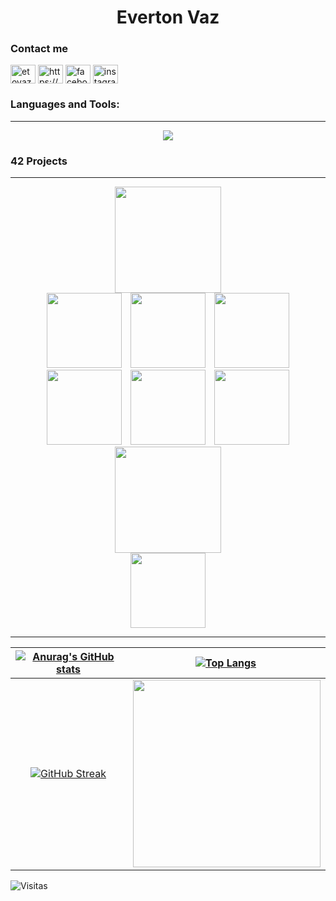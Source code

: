 <h1 align="center">Everton Vaz</h1>

<p align="center" >
<!---
  <a href="https://github.com/JaeSeoKim/badge42"><img src="https://badge42.vercel.app/api/v2/clk1frjdc004908mhk2togjaz/stats?cursusId=21&coalitionId=undefined" alt="egeraldo's 42 stats" /></a>
-->
</p>
<h3>Contact me</h3>
<p align="left">
<a href="https://etovaz.web@gmail.com" target="blank"><img align="center" src="https://img.icons8.com/color/344/gmail-new.png" alt="etovaz.web@gmail.com" height="30" width="40" /></a>
<a href="https://www.linkedin.com/in/etovaz/" target="blank"><img align="center" src="https://raw.githubusercontent.com/rahuldkjain/github-profile-readme-generator/master/src/images/icons/Social/linked-in-alt.svg" alt="https://www.linkedin.com/in/everton-vaz-181b8017a/" height="30" width="40" /></a>
<a href="https://fb.com/etovaz" target="blank"><img align="center" src="https://raw.githubusercontent.com/rahuldkjain/github-profile-readme-generator/master/src/images/icons/Social/facebook.svg" alt="facebook.com/etovaz" height="30" width="40" /></a>
<a href="https://instagram.com/etovaz" target="blank"><img align="center" src="https://raw.githubusercontent.com/rahuldkjain/github-profile-readme-generator/master/src/images/icons/Social/instagram.svg" alt="instagram.com/etovaz" height="30" width="40" /></a>
</p>

<h3 align="left">Languages and Tools:</h3>

---
<p align="center">
  <a href="https://skillicons.dev">
    <img src="https://skillicons.dev/icons?i=javascript,angular,typescript,c,git,python,django,tensorflow,dotnet,linux,mysql,postgresql" />
  </a>
</p>

<h3 align="left">42 Projects</h3>

---
  <div class="container">
    <div class="row">
		<div align="center">
			<img height=170 src="https://game.42sp.org.br/static/assets/achievements/phase_onee.png" hspace = "10">
    </div>
		<div class="col-6" align="center">
			<a href="https://github.com/EvertonVaz/42sp/tree/main/libft"><img height=120 src="https://game.42sp.org.br/static/assets/achievements/libftm.png" hspace="5"></a>
			<a href="https://github.com/EvertonVaz/42sp/tree/main/get_next_line"><img height=120 src="https://game.42sp.org.br/static/assets/achievements/get_next_linem.png" hspace="5"></a>
			<a href="https://github.com/EvertonVaz/42sp/tree/main/ft_printf"><img height=120 src="https://game.42sp.org.br/static/assets/achievements/ft_printfm.png" hspace="5"></a>
			<a href="https://github.com/EvertonVaz"><img height=120 src="https://game.42sp.org.br/static/assets/achievements/born2berootm.png" hspace="5"></a>
			<a href="https://github.com/EvertonVaz/42sp/tree/main/fractol"><img height=120 src="https://game.42sp.org.br/static/assets/achievements/fract-olm.png" hspace="5"></a>
			<a href="https://github.com/EvertonVaz/42sp/tree/main/minitalk"><img height=120 src="https://game.42sp.org.br/static/assets/achievements/minitalkm.png" hspace="5"></a>
		</div>
		<div align="center">
			<img height=170 src="https://game.42sp.org.br/static/assets/achievements/phase_twon.png" hspace = "10">
    </div>
    <div class="col-6" align="center">
      <a href="https://github.com/EvertonVaz/42sp/blob/main/push_swap"><img height=120 src="https://game.42sp.org.br/static/assets/achievements/push_swapm.png" hspace = "5"></a>
    </div>
	</div>
</div>

</div>

---

[![Anurag's GitHub stats](https://github-readme-stats.vercel.app/api?username=evertonvaz&show_icons=true&theme=gotham&locale=pt-br&hide_border=true)](https://github.com/anuraghazra/github-readme-stats)|[![Top Langs](https://github-readme-stats.vercel.app/api/top-langs/?username=evertonvaz&show_icons=true&theme=gotham&locale=pt-br&hide_border=true)](https://github.com/anuraghazra/github-readme-stats)
:---: | :---:
[![GitHub Streak](https://github-readme-streak-stats.herokuapp.com/?user=evertonvaz&theme=gotham&&area=true&hide_border=true)](https://git.io/streak-stats)|<img align="right" width="300" src="https://i2.wp.com/allhtaccess.info/wp-content/uploads/2018/03/programming.gif?fit=1281%2C716&ssl=1" />
![Visitas](https://profile-counter.glitch.me/evertonvaz/count.svg)



<!--
**EvertonVaz/EvertonVaz** is a ✨ _special_ ✨ repository because its `README.md` (this file) appears on your GitHub profile.

Here are some ideas to get you started:

- 🔭 I’m currently working on ...
- 🌱 I’m currently learning ...
- 👯 I’m looking to collaborate on ...
- 🤔 I’m looking for help with ...
- 💬 Ask me about ...
- 📫 How to reach me: ...
- 😄 Pronouns: ...
- ⚡ Fun fact: ...
-->
